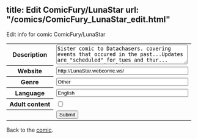 title: Edit ComicFury/LunaStar
url: "/comics/ComicFury_LunaStar_edit.html"
---
Edit info for comic ComicFury/LunaStar

<form name="comic" action="http://gaepostmail.appspot.com/comic/" method="post">
<table class="comicinfo">
<tr>
<th>Description</th><td><textarea name="description" cols="40" rows="3">Sister comic to Datachasers. covering events that occured in the past...Updates are &quot;scheduled&quot; for tues and thur... maybe the occasional bonus :D</textarea></td>
</tr>
<tr>
<th>Website</th><td><input type="text" name="url" value="http://LunaStar.webcomic.ws/" size="40"/></td>
</tr>
<tr>
<th>Genre</th><td><input type="text" name="genre" value="Other" size="40"/></td>
</tr>
<tr>
<th>Language</th><td><input type="text" name="language" value="English" size="40"/></td>
</tr>
<tr>
<th>Adult content</th><td><input type="checkbox" name="adult" value="adult" /></td>
</tr>
<tr>
<th></th><td>
<input type="hidden" name="comic" value="ComicFury_LunaStar" />
<input type="submit" name="submit" value="Submit" />
</td>
</tr>
</table>
</form>

Back to the [comic](ComicFury_LunaStar.html).
